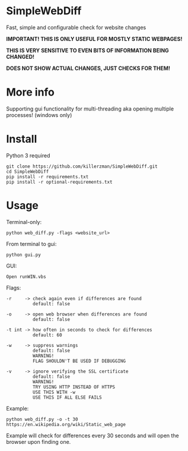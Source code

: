 ﻿# SimpleWebDiff

Fast, simple and configurable check for website changes

**IMPORTANT! THIS IS ONLY USEFUL FOR MOSTLY STATIC WEBPAGES!**

**THIS IS VERY SENSITIVE TO EVEN BITS OF INFORMATION BEING CHANGED!**

**DOES NOT SHOW ACTUAL CHANGES, JUST CHECKS FOR THEM!**

# More info
Supporting gui functionality for multi-threading aka opening multiple processes! (windows only)

# Install
Python 3 required

    git clone https://github.com/killerzman/SimpleWebDiff.git
    cd SimpleWebDiff
    pip install -r requirements.txt
    pip install -r optional-requirements.txt

# Usage
Terminal-only:

    python web_diff.py -flags <website_url>

From terminal to gui:

    python gui.py
    
GUI:

    Open runWIN.vbs

Flags:

    -r     -> check again even if differences are found
              default: false
              
    -o     -> open web browser when differences are found
              default: false
              
    -t int -> how often in seconds to check for differences
              default: 60
              
    -w     -> suppress warnings
              default: false
              WARNING!
              FLAG SHOULDN'T BE USED IF DEBUGGING
              
    -v     -> ignore verifying the SSL certificate
              default: false
              WARNING!
              TRY USING HTTP INSTEAD OF HTTPS
              USE THIS WITH -w
              USE THIS IF ALL ELSE FAILS

Example:

    python web_diff.py -o -t 30 https://en.wikipedia.org/wiki/Static_web_page
Example will check for differences every 30 seconds and will open the browser upon finding one.

